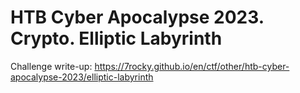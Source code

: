 # HTB Cyber Apocalypse 2023. Crypto. Elliptic Labyrinth

Challenge write-up: https://7rocky.github.io/en/ctf/other/htb-cyber-apocalypse-2023/elliptic-labyrinth
